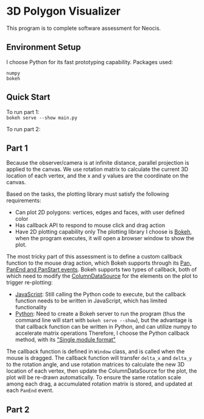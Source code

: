 # 3D Polygon Visualizer
This program is to complete software assessment for Neocis.

## Environment Setup
I choose Python for its fast prototyping capability. Packages used:

```
numpy
bokeh
```

## Quick Start
To run part 1: <br>
`bokeh serve --show main.py`

To run part 2: <br>

## Part 1
Because the observer/camera is at infinite distance, parallel projection is applied to the canvas. We use rotation matrix to calculate the current 3D location of each vertex, and the x and y values are the coordinate on the canvas.

Based on the tasks, the plotting library must satisfy the following requirements:
- Can plot 2D polygons: vertices, edges and faces, with user defined color
- Has callback API to respond to mouse click and drag action
- Have 2D plotting capability only
The plotting library I choose is [Bokeh](https://bokeh.org/), when the program executes, it will open a browser window to show the plot.

The most tricky part of this assessment is to define a custom callback function to the mouse drag action, which Bokeh supports through its [Pan, PanEnd and PanStart events](https://docs.bokeh.org/en/latest/docs/reference/events.html#bokeh.events.Pan). Bokeh supports two types of callback, both of which need to modify the [ColumnDataSource](https://docs.bokeh.org/en/latest/docs/user_guide/data.html#providing-data-as-a-columndatasource) for the elements on the plot to trigger re-plotting:
- [JavaScript](https://docs.bokeh.org/en/latest/docs/user_guide/interaction/js_callbacks.html): Still calling the Python code to execute, but the callback function needs to be written in JavaScript, which has limited functionality
- [Python](https://docs.bokeh.org/en/latest/docs/user_guide/interaction/python_callbacks.html): Need to create a Bokeh server to run the program (thus the command line will start with `bokeh serve --show`), but the advantage is that callback function can be written in Python, and can utilize numpy to accelerate matrix operations
Therefore, I choose the Python callback method, with its ["Single module format"](https://docs.bokeh.org/en/latest/docs/user_guide/server/app.html#single-module-format)

The callback function is defined in `Window` class, and is called when the mouse is dragged. The callback function will transfer `delta_x` and `delta_y` to the rotation angle, and use rotation matrices to calculate the new 3D location of each vertex, then update the ColumnDataSource for the plot, the plot will be re-drawn automatically. To ensure the same rotation scale among each drag, a accumulated rotation matrix is stored, and updated at each `PanEnd` event.

## Part 2
